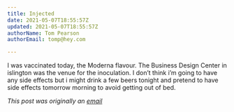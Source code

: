```yaml
---
title: Injected
date: 2021-05-07T18:55:57Z
updated: 2021-05-07T18:55:57Z
authorName: Tom Pearson
authorEmail: tomp@hey.com

---
```

I was vaccinated today, the Moderna flavour. The Business Design Center in islington was the venue for the inoculation. I don’t think i’m going to have any side effects but i might drink a few beers tonight and pretend to have side effects tomorrow morning to avoid getting out of bed.

_This post was originally an [email](https://world.hey.com/tomp)_